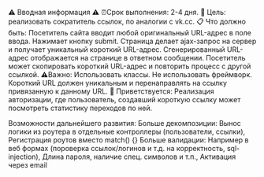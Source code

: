 ⚠️ Вводная информация ⚠️
⏰Срок выполнения: 2-4 дня.
📝 Цель: реализовать сократитель ссылок, по аналогии с vk.cc.
📋 Что должно быть:
Посетитель сайта вводит любой оригинальный URL-адрес в поле ввода.
Нажимает кнопку submit.
Страница делает ajax-запрос на сервер и получает уникальный короткий URL-адрес.
Сгенерированный URL-адрес отображается на странице в ответном сообщении.
Посетитель может скопировать короткий URL-адрес и повторить процесс с другой ссылкой.
⚠️Важно:
Использовать классы.
Не использовать фреймворк.
Короткий URL должен уникальным и перенаправлять на ссылку привязанную к данному URL.
💪 Приветствуется:
Реализация авторизации, где пользователь, создавший короткую ссылку может посмотреть статистику переходов по ней.


Возможности дальнейшего развития:
    Больше декомпозиции:
        Вынос логики из роутера в отдельные контроллеры (пользователи, ссылки),
        Регистрация роутов вместо match() {}
    Больше валидации:
        Например в веб формах (пороверка ссылок/логинов и т.д. на корректность, sql-injection),
        Длина пароля, наличие спец. символов и т.п.,
        Активация через email
